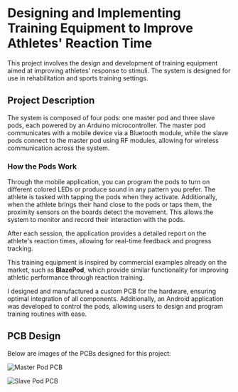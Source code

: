 # Designing and Implementing Training Equipment to Improve Athletes' Reaction Time

This project involves the design and development of training equipment aimed at improving athletes' response to stimuli. The system is designed for use in rehabilitation and sports training settings.

## Project Description

The system is composed of four pods: one master pod and three slave pods, each powered by an Arduino microcontroller. The master pod communicates with a mobile device via a Bluetooth module, while the slave pods connect to the master pod using RF modules, allowing for wireless communication across the system.

### How the Pods Work

Through the mobile application, you can program the pods to turn on different colored LEDs or produce sound in any pattern you prefer. The athlete is tasked with tapping the pods when they activate. Additionally, when the athlete brings their hand close to the pods or taps them, the proximity sensors on the boards detect the movement. This allows the system to monitor and record their interaction with the pods.

After each session, the application provides a detailed report on the athlete's reaction times, allowing for real-time feedback and progress tracking.

This training equipment is inspired by commercial examples already on the market, such as **BlazePod**, which provide similar functionality for improving athletic performance through reaction training.

I designed and manufactured a custom PCB for the hardware, ensuring optimal integration of all components. Additionally, an Android application was developed to control the pods, allowing users to design and program training routines with ease.

## PCB Design

Below are images of the PCBs designed for this project:

![Master Pod PCB](img1.png)


![Slave Pod PCB](img2.png)



